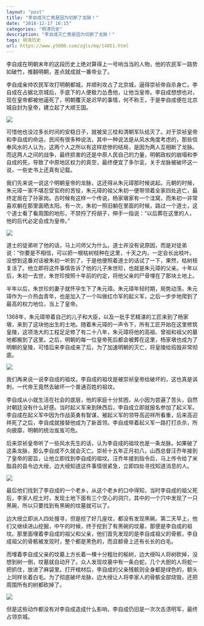 ```yaml
---
layout: "post"
title: "李自成灭亡竟是因为切断了龙脉！"
date: "2018-12-17 16:15"
categories: "明清历史"
description: "李自成灭亡竟是因为切断了龙脉！"
tags: 明清历史
url: https://www.y5000.com/zgls/mq/14051.html
---
```






李自成在明朝末年的这段历史上绝对算得上一号响当当的人物，他的农民军一路势如破竹，推翻明朝，差点就成就一番帝业了。

李自成亲帅农民军攻打明朝都城，并顺利攻占了北京城，逼得崇祯帝自杀身亡。李自成在占据北京城后，手底下的人便极力怂恿他，让他当皇帝。李自成想想也对，现在皇帝都被他逼死了，明朝覆灭是迟早的事情，何不称王，于是李自成便在北京城自封为皇帝，建立起了大顺王国。

![](https://img.y5000.com/uploads/allimg/170217/8-1F21G6243O96.jpg)

可惜他也没过多长时间的安稳日子，就被吴三桂和清朝军队给灭了。对于崇祯皇帝和李自成的命运，民间有很多种说法，其中一种说法是从风水角度考虑的，那些信奉风水的人认为，这两个人之所以有这样悲惨的结局，是因为两人互相断了龙脉。而这两人之间的战争，最终损害的还是中原人民自己的力量，明朝政权的崩塌和李自成的死，导致了中原地区权力的真空，最终便宜了多尔衮，关于龙脉被破坏这一说，一些史书上还真有记载。

我们先来说一说这个明朝皇帝的龙脉，这还得从朱元璋那时候说起。元朝的时候，朱元璋一家不堪忍受官府的苦役，朱元璋的祖父朱初一便带领着全家四处逃亡，最终定居在了孙家岗。古时候有这样一个传说，杨家墩家有一个洼窝，而朱初一非常喜欢躺在那里面晒太阳。有一次，朱初一照旧躺在里面的时候，路过一个道士，这个道士看了看周围的地形，不禁捋了捋胡子，伸手一指说：“以后葬在这里的人，他的后代必定会成为皇帝。”

![](https://img.y5000.com/uploads/allimg/170217/8-1F21G62451I8.jpg)

道士的徒弟听了他的话，马上问师父为什么。道士并没有说原因，而是对徒弟说：“你要是不相信，可以把一根枯树枝种在这里，十天之内，一定会长出枝叶。没想到这番对话被朱初一听到了，于是他便照着道士的话试了一下，果然，枯树枝复活了。他立即将这件事情告诉了他的儿子朱世珍，也就是朱元璋的父亲。十年以后，朱初一去世，朱世珍按照十年前的约定，将他父亲的尸骨埋在了那块土地上。

半年以后，朱世珍的妻子就怀孕生下了朱元璋。朱元璋年轻时期，局势动荡，朱元璋作为一介热血青年，也是加入了一个叫做红巾军的起义军，之后一步步地爬到了最高的权力地位，当上了皇帝。

1368年，朱元璋带着自己的儿子和大臣，以及一批手艺精湛的工匠来到了杨家墩，来到了这块他出生的土地。随着朱元璋的一声令下，所有工匠开始在这里修筑皇陵，这项浩大的工程足足修了有二十八年，朱元璋将他的高祖、曾祖和祖父的墓地都搬到了这里。之后，明朝的每一位皇帝死后都会被葬在这里，杨家墩也成为了明朝的皇陵，可惜后来李自成来了后，为了加速明朝的灭亡，将皇陵给捣毁非常彻底。

![](https://img.y5000.com/uploads/allimg/170217/8-1F21G62502G0.jpg)

我们再来说一说李自成的祖坟。李自成的祖坟是被崇祯皇帝给破坏的，这也真是讽刺，一代帝王竟然去破坏一个普通百姓的祖坟。

李自成从小就生活在社会的底层，他的家庭十分贫困，从小因为尝遍了苦头，自然对朝廷没有什么好感。当时起义军来到陕西后，李自成立即就报名参加了起义军。李自成在起义军中因为作战英勇有智谋，被起义军的领导高迎祥所看重，后来高迎祥死了之后，李自成就接替他成为了新首领。李自成带着起义军一路打打杀杀，所向披靡，明朝的统治岌岌可危。

后来崇祯皇帝听了一些风水先生的话，认为李自成的祖坟也是一条龙脉。如果破了这条龙脉，那么李自成不久就会灭亡。崇祯十五年正月初八，山西总督汪乔年接到了皇帝的密旨，让他立即找到李自成的祖坟。汪乔年接到指令后，马上传令给了米脂县的县令边大绶，边大绶知道这件事情很紧急，立即四处寻找知道消息的人。

![](https://img.y5000.com/uploads/allimg/170217/8-1F21G62514124.jpg)

最后他们找到了李自成的一个老乡，从这个老乡的口中得知，当时李自成的祖父死后，李家人挖土时，发现土地下面有三个空心的洞穴，其中的一个穴中发现了一只黑碗，所以只要找到有黑碗的坟墓就可以了。

边大绶立即派人四处搜寻，但是挖了好几座坟，都没有发现黑碗。第二天早上，他们又继续进山挖掘，中午的时候，终于挖到了有黑碗的坟墓，那便是李自成的祖坟。那里面埋着李自成的祖父和父亲，他们首先发现的是李自成祖父的骨骸，李自成祖父的骨骸被发现时，整个都是黑色的，而且额骨上还有长长的白毛。

而埋着李自成父亲的坟墓上方长着一棵十分粗壮的榆树，边大绶叫人将树砍掉，没想到树一倒，坟墓就自动开了。众人发现坟墓中有一条白蛇，几个大胆的人将蛇一把抓住，放进了麻袋里。打开棺材后，李自成的父亲残骸则全身都是绿色的，额头上同样长着白毛。为了彻底破坏龙脉，边大绶让人将李家人的骨骸全部烧毁，还把周围所有的树都砍掉了。

![](https://img.y5000.com/uploads/allimg/170217/8-1F21G625324P.jpg)

但是这些动作都没有对李自成造成什么影响，李自成仍旧是一次次击溃明军，最终占领京城。
